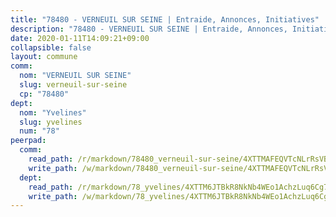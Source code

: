 ```yaml
---
title: "78480 - VERNEUIL SUR SEINE | Entraide, Annonces, Initiatives"
description: "78480 - VERNEUIL SUR SEINE | Entraide, Annonces, Initiatives"
date: 2020-01-11T14:09:21+09:00
collapsible: false
layout: commune
comm:
  nom: "VERNEUIL SUR SEINE"
  slug: verneuil-sur-seine
  cp: "78480"
dept:
  nom: "Yvelines"
  slug: yvelines
  num: "78"
peerpad:
  comm:
    read_path: /r/markdown/78480_verneuil-sur-seine/4XTTMAFEQVTcNLrRsVB95tmxJVgLHePjFJBsoRfswztuu8Nk5
    write_path: /w/markdown/78480_verneuil-sur-seine/4XTTMAFEQVTcNLrRsVB95tmxJVgLHePjFJBsoRfswztuu8Nk5-K3TgV4QhJiuCtt3CdK92aYx43ckHobQwS2ze9VuiPkbP9bkV1GUC3T9kL7ujreKobjM5QbF5YN6o6NVyL1yTY8pBXvrWVxWHdEHfLbcFUnBS3KgvcbpKKtfpoLW86NEoyb9MoUEZ
  dept:
    read_path: /r/markdown/78_yvelines/4XTTM6JTBkR8NkNb4WEo1AchzLuq6Cg73ydg7w9pErcQZA13p
    write_path: /w/markdown/78_yvelines/4XTTM6JTBkR8NkNb4WEo1AchzLuq6Cg73ydg7w9pErcQZA13p-K3TgUBFRQCPZwoWqJkunXeSjdgbtU3xzUSsui8DBc3rCTw6mbo4gNvfQRdE99JD3AnVW7fzseq687LKfGWCfAPajih5ByiZ3SpFz1r449oWaDnM5BHKZTbYtf6pEhRvzWbcazhrS
---
```


